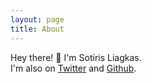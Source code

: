 ```yaml
---
layout: page
title: About
---
```


Hey there! 👋 I'm Sotiris Liagkas.  
I'm also on [Twitter](https://twitter.com/liagason) and [Github](https://github.com/liagason).
